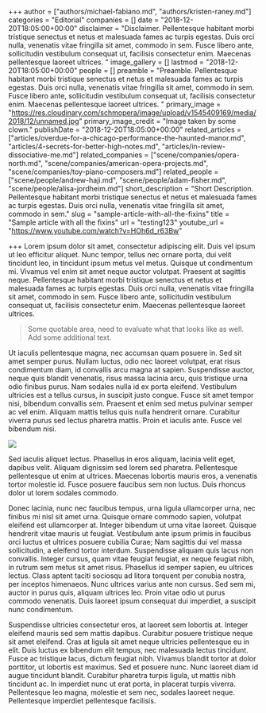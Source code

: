 +++
author = ["authors/michael-fabiano.md", "authors/kristen-raney.md"]
categories = "Editorial"
companies = []
date = "2018-12-20T18:05:00+00:00"
disclaimer = "Disclaimer. Pellentesque habitant morbi tristique senectus et netus et malesuada fames ac turpis egestas. Duis orci nulla, venenatis vitae fringilla sit amet, commodo in sem. Fusce libero ante, sollicitudin vestibulum consequat ut, facilisis consectetur enim. Maecenas pellentesque laoreet ultrices.  "
image_gallery = []
lastmod = "2018-12-20T18:05:00+00:00"
people = []
preamble = "Preamble. Pellentesque habitant morbi tristique senectus et netus et malesuada fames ac turpis egestas. Duis orci nulla, venenatis vitae fringilla sit amet, commodo in sem. Fusce libero ante, sollicitudin vestibulum consequat ut, facilisis consectetur enim. Maecenas pellentesque laoreet ultrices.  "
primary_image = "https://res.cloudinary.com/schmopera/image/upload/v1545409169/media/2018/12/unnamed.jpg"
primary_image_credit = "Image taken by some clown."
publishDate = "2018-12-20T18:05:00+00:00"
related_articles = ["articles/overdue-for-a-chicago-performance-the-haunted-manor.md", "articles/4-secrets-for-better-high-notes.md", "articles/in-review-dissociative-me.md"]
related_companies = ["scene/companies/opera-north.md", "scene/companies/american-opera-projects.md", "scene/companies/toy-piano-composers.md"]
related_people = ["scene/people/andrew-haji.md", "scene/people/adam-fisher.md", "scene/people/alisa-jordheim.md"]
short_description = "Short Description. Pellentesque habitant morbi tristique senectus et netus et malesuada fames ac turpis egestas. Duis orci nulla, venenatis vitae fringilla sit amet, commodo in sem."
slug = "sample-article-with-all-the-fixins"
title = "Sample article with all the fixins"
url = "testing123"
youtube_url = "https://www.youtube.com/watch?v=HOh6d_r63Bw"

+++
Lorem ipsum dolor sit amet, consectetur adipiscing elit. Duis vel ipsum ut leo efficitur aliquet. Nunc tempor, tellus nec ornare porta, dui velit tincidunt leo, in tincidunt ipsum metus vel metus. Quisque ut condimentum mi. Vivamus vel enim sit amet neque auctor volutpat. Praesent at sagittis neque. Pellentesque habitant morbi tristique senectus et netus et malesuada fames ac turpis egestas. Duis orci nulla, venenatis vitae fringilla sit amet, commodo in sem. Fusce libero ante, sollicitudin vestibulum consequat ut, facilisis consectetur enim. Maecenas pellentesque laoreet ultrices.

> Some quotable area, need to evaluate what that looks like as well. Add some additional text.

Ut iaculis pellentesque magna, nec accumsan quam posuere in. Sed sit amet semper purus. Nullam luctus, odio nec laoreet volutpat, erat risus condimentum diam, id convallis arcu magna at sapien. Suspendisse auctor, neque quis blandit venenatis, risus massa lacinia arcu, quis tristique urna odio finibus purus. Nam sodales nulla id ex porta eleifend. Vestibulum ultricies est a tellus cursus, in suscipit justo congue. Fusce sit amet tempor nisi, bibendum convallis sem. Praesent et enim sed metus pulvinar semper ac vel enim. Aliquam mattis tellus quis nulla hendrerit ornare. Curabitur viverra purus sed lectus pharetra mattis. Proin et iaculis ante. Fusce vel bibendum nisi.

![](https://res.cloudinary.com/schmopera/image/upload/v1545409481/media/2018/12/Enrico%20dBorgognaDonizetti2018fotoRotaGFR_5113.jpg.jpg)

Sed iaculis aliquet lectus. Phasellus in eros aliquam, lacinia velit eget, dapibus velit. Aliquam dignissim sed lorem sed pharetra. Pellentesque pellentesque ut enim at ultrices. Maecenas lobortis mauris eros, a venenatis tortor molestie id. Fusce posuere faucibus sem non luctus. Duis rhoncus dolor ut lorem sodales commodo.

Donec lacinia, nunc nec faucibus tempus, urna ligula ullamcorper urna, nec finibus mi nisl sit amet urna. Quisque ornare commodo sapien, volutpat eleifend est ullamcorper at. Integer bibendum ut urna vitae laoreet. Quisque hendrerit vitae mauris ut feugiat. Vestibulum ante ipsum primis in faucibus orci luctus et ultrices posuere cubilia Curae; Nam sagittis dui vel massa sollicitudin, a eleifend tortor interdum. Suspendisse aliquam quis lacus non convallis. Integer cursus, quam vitae feugiat feugiat, ex neque feugiat nibh, in rutrum sem metus sit amet risus. Phasellus id semper sapien, eu ultrices lectus. Class aptent taciti sociosqu ad litora torquent per conubia nostra, per inceptos himenaeos. Nunc ultrices varius ante non cursus. Sed sem mi, auctor in purus quis, aliquam ultrices leo. Proin vitae odio ut purus commodo venenatis. Duis laoreet ipsum consequat dui imperdiet, a suscipit nunc condimentum.

Suspendisse ultricies consectetur eros, at laoreet sem lobortis at. Integer eleifend mauris sed sem mattis dapibus. Curabitur posuere tristique neque sit amet eleifend. Cras at ligula sit amet neque ultricies pellentesque eu in elit. Duis luctus ex bibendum elit tempus, nec malesuada lectus tincidunt. Fusce ac tristique lacus, dictum feugiat nibh. Vivamus blandit tortor at dolor porttitor, ut lobortis est maximus. Sed et posuere nunc. Nunc laoreet diam id augue tincidunt blandit. Curabitur pharetra turpis ligula, ut mattis nibh tincidunt ac. In imperdiet nunc ut erat porta, in placerat turpis viverra. Pellentesque leo magna, molestie et sem nec, sodales laoreet neque. Pellentesque imperdiet pellentesque facilisis.